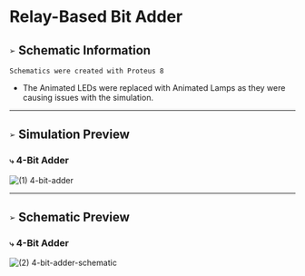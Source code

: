 # Relay-Based Bit Adder

## `➢` Schematic Information
`Schematics were created with Proteus 8`

* The Animated LEDs were replaced with Animated Lamps as they were causing issues with the simulation.

___
## `➢` Simulation Preview
### `⤷` 4-Bit Adder
![(1) 4-bit-adder](https://github.com/syn-chromatic/relay-bit-adder/assets/68112904/eb439f27-0a93-4350-ab10-07deef838495)

___
## `➢` Schematic Preview
### `⤷` 4-Bit Adder
![(2) 4-bit-adder-schematic](https://github.com/syn-chromatic/relay-bit-adder/assets/68112904/3c7d1832-111b-4dc0-91fc-e9ea8f7c8865)
